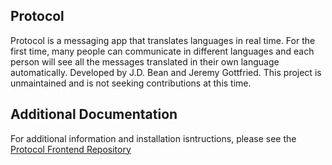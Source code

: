 ## Protocol 
Protocol is a messaging app that translates languages in real time. For the first time, many people can communicate in different 
languages and each person will see all the messages translated in their own language automatically. 
Developed by J.D. Bean and Jeremy Gottfried. This project is unmaintained and is not seeking contributions at this time.

## Additional Documentation
For additional information and installation isntructions, please see the [Protocol Frontend Repository](https://github.com/jdbean/protocol-frontend)
